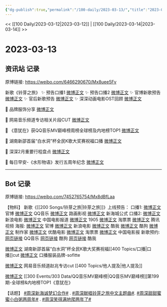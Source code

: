 ```yaml
---
{"dg-publish":true,"permalink":"/100-daily/2023-03-13/","title":"2023-03-13"}
---
```



<< [[100 Daily/2023-03-12\|2023-03-12]] | [[100 Daily/2023-03-14\|2023-03-14]] >>

# 2023-03-13

## 资讯站 记录

原博链接: https://weibo.com/6466290670/Mx8uee5Fv

 新歌《铃芽之旅》
✨ 预告口播1 [微博正文](https://weibo.com/6466290670/4878770668310614)
✨ 预告口播2 [微博正文](https://weibo.com/6466290670/4878769976509484)
✨ 官博新歌预告 [微博正文](https://weibo.com/6466290670/4878773646265181)
✨ 官后新歌预告 [微博正文](https://weibo.com/6466290670/4878776732748314)
✨ 深深动画电影OST回顾 [微博正文](https://weibo.com/6466290670/4878863853946951)

💫 品牌服饰分享 [微博正文](https://weibo.com/6466290670/4878874816810864)

💫 网易音乐频道专访相关片段CUT [微博正文](https://weibo.com/6466290670/4878883780559732)

💫 《意犹在》获QQ音乐MV巅峰榜周榜全球榜及内地榜TOP1 [微博正文](https://weibo.com/6466290670/4878887794512660)

💫 湖南新邵首届“白水洞”杯全民K歌大奖赛祝福口播 [微博正文](https://weibo.com/6466290670/4878807342776764)

💫 深深2月重要行程盘点 [微博正文](https://weibo.com/6466290670/4878924163055690)

💫 每日早安-《水形物语》发行五周年纪念 [微博正文](https://weibo.com/6466290670/4878738695655420)

---
## Bot 记录

原博链接: https://weibo.com/7452765754/Mx8dBfLaa

【物料】
新歌《[[200 Songs/铃芽之旅\|铃芽之旅]]》上线预告：
口播1:
[微博正文](https://weibo.com/7507799664/4878769695491873) 官博
[微博正文](https://weibo.com/2169129705/4878769708336089) QQ音乐
[微博正文](https://weibo.com/5572754517/4878775608675806) 路画影视
[微博正文](https://weibo.com/7013443371/4878771997902127) 新海城公式
口播2:
[微博正文](https://weibo.com/1623886424/4878767173931490) 新浪电影
[微博正文](https://weibo.com/1261788454/4878781342549444) 中国电影报道
[微博正文](https://weibo.com/1635270132/4878781267840796) 1905
[微博正文](https://weibo.com/2095820504/4878769694706509) 淘票票
[微博正文](https://weibo.com/2591595652/4878776909435245) 腾讯视频
海报:
[微博正文](https://weibo.com/7507799664/4878772208142434) 官博
[微博正文](https://weibo.com/1623886424/4878772316668405) 新浪电影
[微博正文](https://weibo.com/1738434147/4878769704404599) 酷我
[微博正文](https://weibo.com/1665103091/4878770298685883) 酷狗
[微博正文](https://weibo.com/5576219762/4878769704406562) 制作家
[微博正文](https://weibo.com/1677960582/4878772412875015) 优酷电影
[微博正文](https://weibo.com/2095820504/4878772207616810) 淘票票
[微博正文](https://weibo.com/2304129841/4878775906996488) 中国电影报
新歌预约:
[网页链接](https://weibo.cn/sinaurl?u=https%3A%2F%2Fy.qq.com%2Fm%2Fact%2FLYZL%2Findex.html) QQ音乐
[网页链接](https://weibo.cn/sinaurl?u=https%3A%2F%2Factivity.kugou.com%2Fvo-activity%2F4b482a50-5939-11ea-bdd6-2938438cfef4%2Fdetail.html%3Fid%3D2203%26chi%3D518) 酷狗
[网页链接](https://weibo.cn/sinaurl?u=https%3A%2F%2Fh5app.kuwo.cn%2Fm%2FsongReservation%2Findex.html) 酷我

[微博正文](https://weibo.com/6466290670/4878807342776764) 湖南新邵首届“白水洞”杯全民K歌大奖赛祝福[[400 Topics/口播\|口播]]cut
[微博正文](https://weibo.com/7457336054/4878851405251652) 口播服装品牌-sofitte

[微博正文](https://weibo.com/6466290670/4878883780559732) 网易音乐频道赵兆专访cut [[400 Topics/他人提及\|他人提及]]

[微博正文](https://weibo.com/2169129705/4878882936984436) [[300 Events/303 Data/QQ音乐MV巅峰榜\|QQ音乐MV巅峰榜]]第199期-全球榜&内地榜TOP1《意犹在》

【话题】
[#周深新海诚梦幻合作#](https://s.weibo.com/weibo?q=%23%E5%91%A8%E6%B7%B1%E6%96%B0%E6%B5%B7%E8%AF%9A%E6%A2%A6%E5%B9%BB%E5%90%88%E4%BD%9C%23) .
[#周深献唱铃芽之旅中文主题曲#](https://s.weibo.com/weibo?q=%23%E5%91%A8%E6%B7%B1%E7%8C%AE%E5%94%B1%E9%93%83%E8%8A%BD%E4%B9%8B%E6%97%85%E4%B8%AD%E6%96%87%E4%B8%BB%E9%A2%98%E6%9B%B2%23).
[#周深甜甜蜜蜜小白粥两周年#](https://s.weibo.com/weibo?q=%23%E5%91%A8%E6%B7%B1%E7%94%9C%E7%94%9C%E8%9C%9C%E8%9C%9C%E5%B0%8F%E7%99%BD%E7%B2%A5%E4%B8%A4%E5%91%A8%E5%B9%B4%23) .
[#周深笑得满地爬两年了#](https://s.weibo.com/weibo?q=%23%E5%91%A8%E6%B7%B1%E7%AC%91%E5%BE%97%E6%BB%A1%E5%9C%B0%E7%88%AC%E4%B8%A4%E5%B9%B4%E4%BA%86%23)
